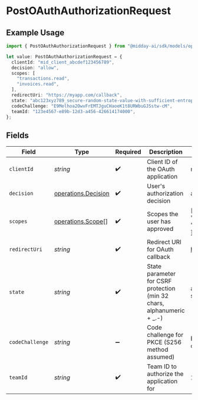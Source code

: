 # PostOAuthAuthorizationRequest

## Example Usage

```typescript
import { PostOAuthAuthorizationRequest } from "@midday-ai/sdk/models/operations";

let value: PostOAuthAuthorizationRequest = {
  clientId: "mid_client_abcdef123456789",
  decision: "allow",
  scopes: [
    "transactions.read",
    "invoices.read",
  ],
  redirectUri: "https://myapp.com/callback",
  state: "abc123xyz789_secure-random-state-value-with-sufficient-entropy",
  codeChallenge: "E9Melhoa2OwvFrEMTJguCHaoeK1t8URWbuGJSstw-cM",
  teamId: "123e4567-e89b-12d3-a456-426614174000",
};
```

## Fields

| Field                                                                  | Type                                                                   | Required                                                               | Description                                                            | Example                                                                |
| ---------------------------------------------------------------------- | ---------------------------------------------------------------------- | ---------------------------------------------------------------------- | ---------------------------------------------------------------------- | ---------------------------------------------------------------------- |
| `clientId`                                                             | *string*                                                               | :heavy_check_mark:                                                     | Client ID of the OAuth application                                     | mid_client_abcdef123456789                                             |
| `decision`                                                             | [operations.Decision](../../models/operations/decision.md)             | :heavy_check_mark:                                                     | User's authorization decision                                          | allow                                                                  |
| `scopes`                                                               | [operations.Scope](../../models/operations/scope.md)[]                 | :heavy_check_mark:                                                     | Scopes the user has approved                                           | [<br/>"transactions.read",<br/>"invoices.read"<br/>]                   |
| `redirectUri`                                                          | *string*                                                               | :heavy_check_mark:                                                     | Redirect URI for OAuth callback                                        | https://myapp.com/callback                                             |
| `state`                                                                | *string*                                                               | :heavy_check_mark:                                                     | State parameter for CSRF protection (min 32 chars, alphanumeric + _.-) | abc123xyz789_secure-random-state-value-with-sufficient-entropy         |
| `codeChallenge`                                                        | *string*                                                               | :heavy_minus_sign:                                                     | Code challenge for PKCE (S256 method assumed)                          | E9Melhoa2OwvFrEMTJguCHaoeK1t8URWbuGJSstw-cM                            |
| `teamId`                                                               | *string*                                                               | :heavy_check_mark:                                                     | Team ID to authorize the application for                               | 123e4567-e89b-12d3-a456-426614174000                                   |